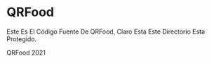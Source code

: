 # QRFood
Este Es El Código Fuente De QRFood, Claro Esta Este Directorio Esta Protegido.

QRFood 2021
